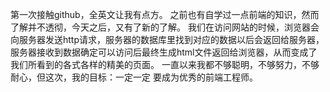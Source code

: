 第一次接触github，全英文让我有点方。
之前也有自学过一点前端的知识，然而了解并不透彻，今天之后，又有了新的了解。
我们在访问网站的时候，浏览器会向服务器发送http请求，服务器的数据库里找到对应的数据以后会返回给服务器，服务器接收到数据确定可以访问后最终生成html文件返回给浏览器，从而变成了我们所看到的各式各样的精美的页面。
一直以来我都不够聪明，不够努力，不够耐心，但这次，我的目标：一定一定 要成为优秀的前端工程师。
